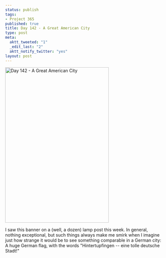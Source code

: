 ```yaml
--- 
status: publish
tags: 
- Project 365
published: true
title: Day 142 - A Great American City
type: post
meta: 
  aktt_tweeted: "1"
  _edit_last: "2"
  aktt_notify_twitter: "yes"
layout: post
---
```

<a href="http://www.flickr.com/photos/freeed/5748636592/" title="Day 142 - A Great American City by Fred​, on Flickr"><img src="http://farm3.static.flickr.com/2458/5748636592_0da9da6ea8.jpg" width="333" height="500" alt="Day 142 - A Great American City"/></a>

I saw this banner on a (well, a dozen) lamp post this week. In general, nothing exceptional, but such things always make me smirk when I imagine just how strange it would be to see something comparable in a German city: A huge German flag, with the words "Hintertupfingen -- eine tolle deutsche Stadt!"
